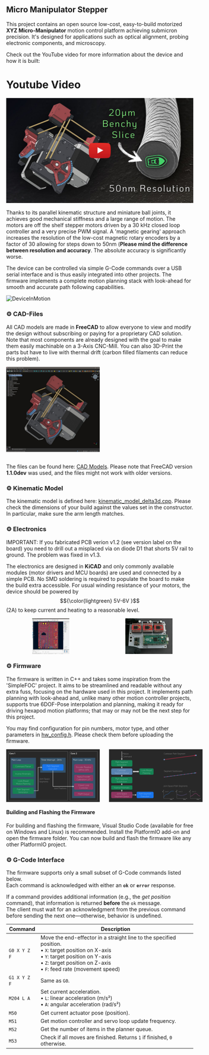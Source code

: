 ## Micro Manipulator Stepper

This project contains an open source low-cost, easy-to-build motorized **XYZ Micro-Manipulator** motion control platform achieving submicron precision.
It's designed for applications such as optical alignment, probing electronic components, and microscopy.

Check out the YouTube video for more information about the device and how it is built:

# Youtube Video
[![Watch the video](images/thumbnail.jpg)](https://youtu.be/MgQbPdiuUTw)

Thanks to its parallel kinematic structure and miniature ball joints, it achieves good mechanical stiffness and a large range of motion.
The motors are off the shelf stepper motors dr​iven by a 30 kHz closed loop controller and a very precise PWM signal.
A 'magnetic gearing' approach increases the resolution of the low-cost magnetic rotary encoders by a factor of 30 allowing for steps down to 50nm
(**Please mind the difference between resolution and accuracy**. The absolute accuracy is significantly worse.

The device can be controlled via simple G-Code commands over a USB serial interface and is thus easily integrated into other projects.
The firmware implements a complete motion planning stack with look-ahead for smooth and accurate path following capabilities.

![DeviceInMotion](images/microscopy_die.gif)

### ⚙ CAD-Files

All CAD models are made in **FreeCAD** to​ allow everyone to view and modify the design without subscribing or paying for a proprietary CAD solution.
Note that most components are already designed with the goal to make them easily machinable on a 3-Axis CNC-Mill.
You can also 3D-Print the parts but have to live with thermal drift (carbon filled filaments can reduce this problem).

<div style="display: flex;">
    <img src="images/FreeCAD-Model.jpg" alt="FreeCAD Model" width="50%">
</div>

<br>

The files can be found here: [CAD Models](construction).
Please note that FreeCAD version **1.1.0dev** was used, and the files might not work with older versions.

### ⚙ Kinematic Model

The kinematic model is defined here: [kinematic_model_delta3d.cpp](firmware/MotionControllerRP/src/kinemtaic_models/kinematic_model_delta3d.cpp).
Please check the dimensions of your build against the values set in the constructor. In particular, make sure the arm length matches.

### ⚙ Electronics

IMPORTANT: If you fabricated PCB verion v1.2 (see version label on the board) you need to drill out a misplaced via on diode D1 that shorts 5V rail to ground. The problem was fixed in v1.3.

The electronics are designed in **KiCAD** and only commonly available modules (motor drivers and MCU boards) are used and connected by a simple PCB. No SMD soldering is required to populate the board to make the build extra accessible.
For usual winding resistance of your motors, the device should be powered by $${\color{lightgreen} 5V-6V }$$ (2A) to keep current and heating to a reasonable level.

<div style="display: flex; gap: 5%;">
  <img src="images/Kicad-Board.jpg" alt="Image 1" style="flex: 1; object-fit: contain; height: 10vw;">
  <img src="images/ControllerPCB.jpg" alt="Image 2" style="flex: 1; object-fit: contain; height: 10vw;">
</div>

### ⚙ Firmware

The firmware is written in C++ and takes some inspiration from the 'SimpleFOC' project. It aims to be streamlined and readable without any extra fuss, focusing on the hardware used in this project.
It implements path planning with look-ahead and, unlike many other motion controller projects, supports true 6DOF-Pose interpolation and planning, making it ready for driving hexapod motion platforms; that may or may not be the next step for this project.

You may find configuration for pin numbers, motor type, and other parameters in [hw_config.h](firmware/MotionControllerRP/src/hw_config.h). Please check them before uploading the firmware.

<div style="display: flex; gap: 5%;">
  <img src="documentation/firmware/firmware_overview.png" alt="Image 1" width="50%">
  <img src="documentation/firmware/path_planning.png" alt="Image 2" width="50%">
</div>

#### Building and Flashing the Firmware

For building and flashing the firmware, Visual Studio Code (available for free on Windows and Linux) is recommended.
Install the PlatformIO add-on and open the firmware folder. You can now build and flash the firmware like any other PlatformIO project.

### ⚙ G-Code Interface

The firmware supports only a small subset of G-Code commands listed below.  
Each command is acknowledged with either an **`ok`** or **`error`** response.  

If a command provides additional information (e.g., the *get position* command), that information is returned **before** the `ok` message.  
The client must wait for an acknowledgment from the previous command before sending the next one—otherwise, behavior is undefined.

| Command        | Description                                                                 |
|----------------|-----------------------------------------------------------------------------|
| `G0 X Y Z F`   | Move the end-effector in a straight line to the specified position. <br> • `X`: target position on X-axis <br> • `Y`: target position on Y-axis <br> • `Z`: target position on Z-axis <br> • `F`: feed rate (movement speed) |
| `G1 X Y Z F`   | Same as `G0`. |
| `M204 L A`     | Set current acceleration. <br> • `L`: linear acceleration (m/s²) <br> • `A`: angular acceleration (rad/s²) |
| `M50`          | Get current actuator pose (position).                                       |
| `M51`          | Get motion controller and servo loop update frequency.                     |
| `M52`          | Get the number of items in the planner queue.                               |
| `M53`          | Check if all moves are finished. Returns `1` if finished, `0` otherwise.    |
